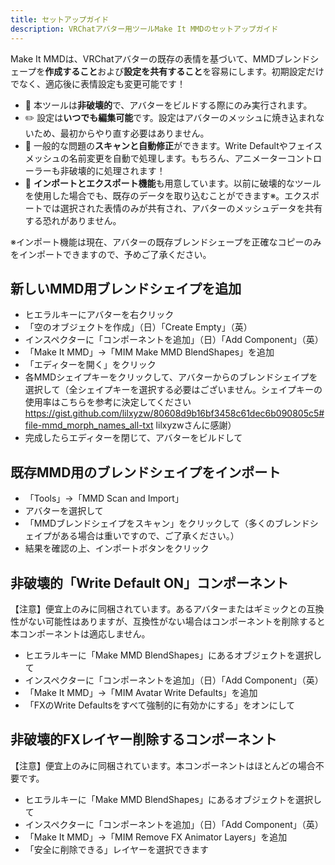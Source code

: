 ```yaml
---
title: セットアップガイド
description: VRChatアバター用ツールMake It MMDのセットアップガイド
---
```


Make It MMDは、VRChatアバターの既存の表情を基づいて、MMDブレンドシェープを**作成すること**および**設定を共有すること**を容易にします。初期設定だけでなく、適応後に表情設定も変更可能です！

- 🌟 本ツールは**非破壊的**で、アバターをビルドする際にのみ実行されます。
- ✏️ 設定は**いつでも編集可能**です。設定はアバターのメッシュに焼き込まれないため、最初からやり直す必要はありません。
- 🤖 一般的な問題の**スキャンと自動修正**ができます。Write Defaultやフェイスメッシュの名前変更を自動で処理します。もちろん、アニメーターコントローラーも非破壊的に処理されます！
- 💌 **インポートとエクスポート機能**も用意しています。以前に破壊的なツールを使用した場合でも、既存のデータを取り込むことができます※。エクスポートでは選択された表情のみが共有され、アバターのメッシュデータを共有する恐れがありません。

※インポート機能は現在、アバターの既存ブレンドシェープを正確なコピーのみをインポートできますので、予めご了承ください。

## 新しいMMD用ブレンドシェイプを追加

- ヒエラルキーにアバターを右クリック
- 「空のオブジェクトを作成」（日）「Create Empty」（英）
- インスペクターに「コンポーネントを追加」（日）「Add Component」（英）
- 「Make It MMD」→「MIM Make MMD BlendShapes」を追加
- 「エディターを開く」をクリック
- 各MMDシェイプキーをクリックして、アバターからのブレンドシェイプを選択して（全シェイプキーを選択する必要はございません。シェイプキーの使用率はこちらを参考に決定してください https://gist.github.com/lilxyzw/80608d9b16bf3458c61dec6b090805c5#file-mmd_morph_names_all-txt lilxyzwさんに感謝）
- 完成したらエディターを閉じて、アバターをビルドして

## 既存MMD用のブレンドシェイプをインポート

- 「Tools」→「MMD Scan and Import」
- アバターを選択して
- 「MMDブレンドシェイプをスキャン」をクリックして（多くのブレンドシェイプがある場合は重いですので、ご了承ください。）
- 結果を確認の上、インポートボタンをクリック

## 非破壊的「Write Default ON」コンポーネント

【注意】便宜上のみに同梱されています。あるアバターまたはギミックとの互換性がない可能性はありますが、互換性がない場合はコンポーネントを削除すると本コンポーネントは適応しません。

- ヒエラルキーに「Make MMD BlendShapes」にあるオブジェクトを選択して
- インスペクターに「コンポーネントを追加」（日）「Add Component」（英）
- 「Make It MMD」→「MIM Avatar Write Defaults」を追加
- 「FXのWrite Defaultsをすべて強制的に有効かにする」をオンにして

## 非破壊的FXレイヤー削除するコンポーネント

【注意】便宜上のみに同梱されています。本コンポーネントはほとんどの場合不要です。

- ヒエラルキーに「Make MMD BlendShapes」にあるオブジェクトを選択して
- インスペクターに「コンポーネントを追加」（日）「Add Component」（英）
- 「Make It MMD」→「MIM Remove FX Animator Layers」を追加
- 「安全に削除できる」レイヤーを選択できます
